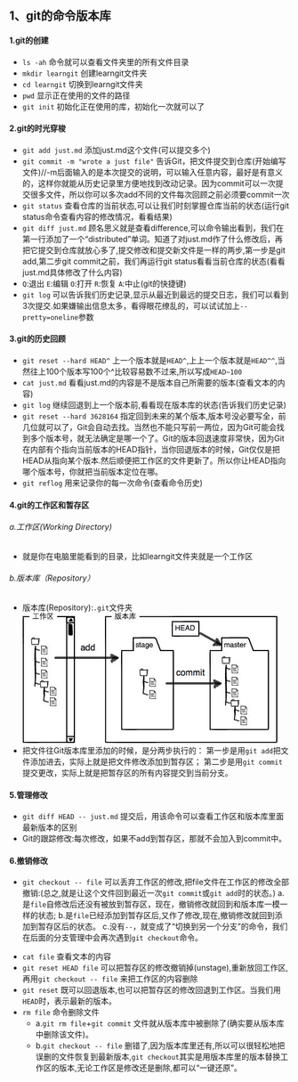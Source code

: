 ## 1、git的命令版本库
#### 1.git的创建
+ `ls -ah` 命令就可以查看文件夹里的所有文件目录
+ `mkdir learngit` 创建learngit文件夹
+ `cd learngit` 切换到learngit文件夹
+ `pwd` 显示正在使用的文件的路径
+ `git init` 初始化正在使用的库，初始化一次就可以了

#### 2.git的时光穿梭
- `git add just.md` 添加just.md这个文件(可以提交多个)
- `git commit -m "wrote a just file"` 告诉Git，把文件提交到仓库(开始编写文件)//-m后面输入的是本次提交的说明，可以输入任意内容，最好是有意义的，这样你就能从历史记录里方便地找到改动记录。因为commit可以一次提交很多文件，所以你可以多次add不同的文件每次回顾之前必须要commit一次
- `git status` 查看仓库的当前状态,可以让我们时刻掌握仓库当前的状态(运行git status命令查看内容的修改情况，看看结果)
- `git diff just.md` 顾名思义就是查看difference,可以命令输出看到，我们在第一行添加了一个“distributed”单词。知道了对just.md作了什么修改后，再把它提交到仓库就放心多了,提交修改和提交新文件是一样的两步,第一步是git add,第二步git commit之前，我们再运行git status看看当前仓库的状态(看看just.md具体修改了什么内容)
- `Q`:退出 `E`:编辑    `O`:打开    `R`:恢复    `A`:中止(git的快捷键)
- `git log` 可以告诉我们历史记录,显示从最近到最远的提交日志，我们可以看到3次提交.如果嫌输出信息太多，看得眼花缭乱的，可以试试加上`--pretty=oneline`参数

#### 3.git的历史回顾
* `git reset --hard HEAD^` 上一个版本就是`HEAD^`,上上一个版本就是`HEAD^^`,当然往上100个版本写100个^比较容易数不过来,所以写成`HEAD~100`
* `cat just.md` 看看just.md的内容是不是版本自己所需要的版本(查看文本的内容)
* `git log` 继续回退到上一个版本前,看看现在版本库的状态(告诉我们历史记录)
* `git reset --hard 3628164` 指定回到未来的某个版本,版本号没必要写全，前几位就可以了，Git会自动去找。当然也不能只写前一两位，因为Git可能会找到多个版本号，就无法确定是哪一个了。Git的版本回退速度非常快，因为Git在内部有个指向当前版本的HEAD指针，当你回退版本的时候，Git仅仅是把HEAD从指向某个版本.然后顺便把工作区的文件更新了。所以你让HEAD指向哪个版本号，你就把当前版本定位在哪。
* `git reflog` 用来记录你的每一次命令(查看命令历史)

#### 4.git的工作区和暂存区
###### a.工作区(Working Directory)
+ 就是你在电脑里能看到的目录，比如learngit文件夹就是一个工作区

###### b.版本库（Repository）
+ 版本库(Repository):`.git`文件夹
![git的版本库](git.jpg)
+ 把文件往Git版本库里添加的时候，是分两步执行的：
第一步是用`git add`把文件添加进去，实际上就是把文件修改添加到暂存区；
第二步是用`git commit`提交更改，实际上就是把暂存区的所有内容提交到当前分支。

#### 5.管理修改
+ `git diff HEAD -- just.md` 提交后，用该命令可以查看工作区和版本库里面最新版本的区别
+ Git的跟踪修改:每次修改，如果不add到暂存区，那就不会加入到commit中。

#### 6.撤销修改
- `git checkout -- file` 可以丢弃工作区的修改,把file文件在工作区的修改全部撤销:(总之,就是让这个文件回到最近一次`git commit`或`git add`时的状态。)
    a.是`file`自修改后还没有被放到暂存区，现在，撤销修改就回到和版本库一模一样的状态;
    b.是`file`已经添加到暂存区后,又作了修改,现在,撤销修改就回到添加到暂存区后的状态。
    c.没有`--`，就变成了“切换到另一个分支”的命令，我们在后面的分支管理中会再次遇到`git checkout`命令。
+ `cat file` 查看文本的内容
+ `git reset HEAD file` 可以把暂存区的修改撤销掉(unstage),重新放回工作区,再用`git checkout -- file` 来把工作区的内容删除
+ `git reset` 既可以回退版本,也可以把暂存区的修改回退到工作区。当我们用`HEAD`时，表示最新的版本。
+ `rm file` 命令删除文件
    * a.`git rm file`+`git commit` 文件就从版本库中被删除了(确实要从版本库中删除该文件)。
    * b.`git checkout -- file` 删错了,因为版本库里还有,所以可以很轻松地把误删的文件恢复到最新版本,`git checkout`其实是用版本库里的版本替换工作区的版本,无论工作区是修改还是删除,都可以“一键还原”。


